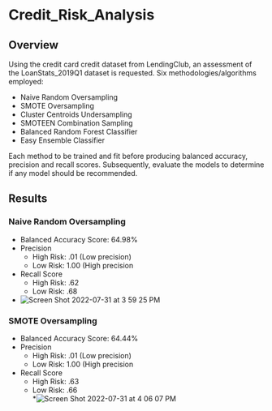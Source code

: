 # Credit_Risk_Analysis
## Overview
Using the credit card credit dataset from LendingClub, an assessment of the LoanStats_2019Q1 dataset is requested.  Six methodologies/algorithms employed:

* Naive Random Oversampling
* SMOTE Oversampling
* Cluster Centroids Undersampling
* SMOTEEN Combination Sampling
* Balanced Random Forest Classifier
* Easy Ensemble Classifier

Each method to be trained and fit before producing balanced accuracy, precision and recall scores.  Subsequently, evaluate the models to determine if any model should be recommended.

## Results

### Naive Random Oversampling

* Balanced Accuracy Score: 64.98%
* Precision
  * High Risk:  .01 (Low precision)
  * Low Risk:   1.00 (High precision
* Recall Score
  * High Risk:  .62
  * Low Risk:   .68  
* ![Screen Shot 2022-07-31 at 3 59 25 PM](https://user-images.githubusercontent.com/98665941/182045143-f7fb5390-dd95-425c-b91d-da384439c247.png)

### SMOTE Oversampling

* Balanced Accuracy Score: 64.44%
* Precision
  * High Risk:  .01 (Low precision)
  * Low Risk:   1.00 (High precision
* Recall Score
  * High Risk:  .63
  * Low Risk:   .66  
*![Screen Shot 2022-07-31 at 4 06 07 PM](https://user-images.githubusercontent.com/98665941/182045328-60fbc668-08dc-42f1-b95d-d804925a11b0.png)

